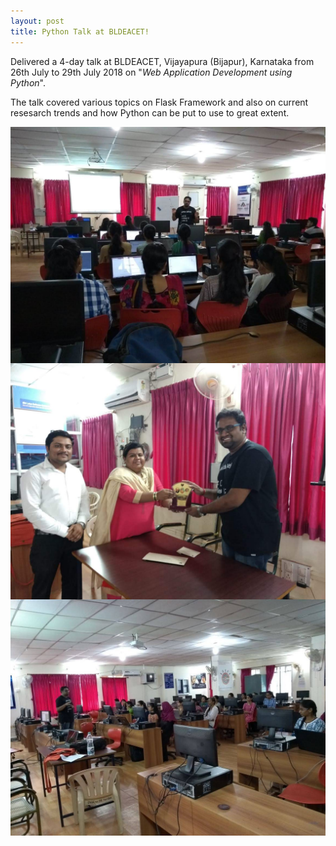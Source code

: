 ```yaml
---
layout: post
title: Python Talk at BLDEACET!
---
```


Delivered a 4-day talk at BLDEACET, Vijayapura (Bijapur), Karnataka from 26th July to 29th July 2018 on "<i>Web Application Development using Python</i>".

The talk covered various topics on Flask Framework and also on current resesarch trends and how Python can be put to use to great extent.

<img src="../images/bldeacet/talk1.jpg" align="left" alt="Talk at BLDEACET">
<img src="../images/bldeacet/talk2.jpg" align="center" alt="Talk at BLDEACET">
<img src="../images/bldeacet/talk3.jpg" align="right" alt="Talk at BLDEACET">